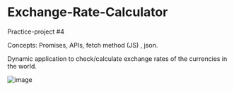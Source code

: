 # Exchange-Rate-Calculator

Practice-project #4

Concepts: Promises, APIs,  fetch method (JS) , json.

Dynamic application to check/calculate exchange rates of the currencies in the world.

![image](https://user-images.githubusercontent.com/33565966/201527236-ca725f81-b8bf-410c-a90f-557ee5ad4e4b.png)
